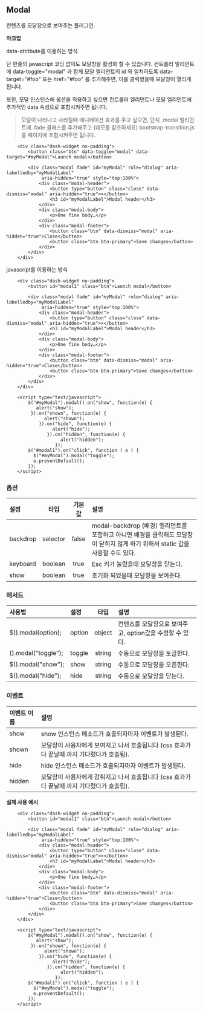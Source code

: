 <!--
layout: 'post'
section: 'Cornerstone Framework'
title: '모달'
outline: '모달'
date: '2012-11-16'
tagstr: 'widget'
order: '[4, 3, 5]'
thumbnail: '4.3.05.modal.png'
-->

## Modal
컨텐츠를 모달창으로 보여주는 플러그인.

__마크업__

data-attribute를 이용하는 방식

단 한줄의 javascript 코딩 없이도 모달창을 활성화 할 수 있습니다. 컨트롤러 엘리먼트에 data-toggle="modal" 과 함께 모달 엘리먼트의 id 와 일치하도록 data-target="#foo" 또는 href="#foo" 를 추가해주면, 이를 클릭했을때 모달창이 열리게 됩니다.

또한, 모달 인스턴스에 옵션을 적용하고 싶으면 컨트롤러 엘리먼트나 모달 엘리먼트에 추가적인 data 속성으로 포함시켜주면 됩니다.

> 모달이 나타나고 사라질때 에니메이션 효과를 주고 싶으면, 단지 .modal 엘리먼트에 .fade 클래스를 추가해주고 (데모를 참조하세요) bootstrap-transition.js 를 페이지에 포함시켜주면 됩니다.

``` cm
    <div class="dash-widget no-padding">
        <button class="btn" data-toggle="modal" data-target="#myModal">Launch modal</button>

        <div class="modal fade" id="myModal" role="dialog" aria-labelledby="myModalLabel"
             aria-hidden="true" style="top:100%">
            <div class="modal-header">
                <button type="button" class="close" data-dismiss="modal" aria-hidden="true">×</button>
                <h3 id="myModalLabel">Modal header</h3>
            </div>
            <div class="modal-body">
                <p>One fine body…</p>
            </div>
            <div class="modal-footer">
                <button class="btn" data-dismiss="modal" aria-hidden="true">Close</button>
                <button class="btn btn-primary">Save changes</button>
            </div>
        </div>
    </div>
```

javascript를 이용하는 방식

``` cm
    <div class="dash-widget no-padding">
        <button id="modal1" class="btn">Launch modal</button>

        <div class="modal fade" id="myModal" role="dialog" aria-labelledby="myModalLabel"
             aria-hidden="true" style="top:100%">
            <div class="modal-header">
                <button type="button" class="close" data-dismiss="modal" aria-hidden="true">×</button>
                <h3 id="myModalLabel">Modal header</h3>
            </div>
            <div class="modal-body">
                <p>One fine body…</p>
            </div>
            <div class="modal-footer">
                <button class="btn" data-dismiss="modal" aria-hidden="true">Close</button>
                <button class="btn btn-primary">Save changes</button>
            </div>
        </div>
    </div>

    <script type="text/javascript">
        $("#myModal").modal().on("show", function(e) {
           alert("show");
         }).on("shown", function(e) {
              alert("shown");
            }).on("hide", function(e) {
                 alert("hide");
               }).on("hidden", function(e) {
                    alert("hidden");
                  });
        $("#modal1").on("click", function ( e ) {
          $("#myModal").modal("toggle");
          e.preventDefault();
        });
    </script>
```

### 옵션
설정 | 타입 | 기본값 | 설명
:-- | :-: | :-: | :--
backdrop | selector | false | modal-backdrop (배경) 엘리먼트를 포함하고 아니면 배경을 클릭해도 모달창이 닫히지 않게 하기 위해서 static 값을 사용할 수도 있다.
keyboard | boolean | true | Esc 키가 눌렸을때 모달창을 닫는다.
show | boolean | true | 초기화 되었을때 모달창을 보여준다.

### 메서드

사용법 | 설정 | 타입 | 설명
:-- | :-- | :-: | :--
$().modal(option); | option | object | 컨텐츠를 모달창으로 보여주고, option값을 수정할 수 있다.
().modal("toggle"); | toggle | string | 수동으로 모달창을 토글한다.
$().modal("show"); | show | string | 수동으로 모달창을 오픈한다.
$().modal("hide"); | hide | string | 수동으로 모달창을 닫는다.

### 이벤트

이벤트 이름 | 설명
:-- | :--
show | show 인스턴스 메소드가 호출되자마자 이벤트가 발생된다.
shown | 모달창이 사용자에게 보여지고 나서 호출됩니다 (css 효과가 다 끝날때 까지 기다렸다가 호출됨).
hide | hide 인스턴스 메소드가 호출되자마자 이벤트가 발생된다.
hidden | 모달창이 사용자에게 감춰지고 나서 호출됩니다 (css 효과가 다 끝날때 까지 기다렸다가 호출됨).

__실제 사용 예시__

``` cm
    <div class="dash-widget no-padding">
        <button id="modal1" class="btn">Launch modal</button>

        <div class="modal fade" id="myModal" role="dialog" aria-labelledby="myModalLabel"
             aria-hidden="true" style="top:100%">
            <div class="modal-header">
                <button type="button" class="close" data-dismiss="modal" aria-hidden="true">×</button>
                <h3 id="myModalLabel">Modal header</h3>
            </div>
            <div class="modal-body">
                <p>One fine body…</p>
            </div>
            <div class="modal-footer">
                <button class="btn" data-dismiss="modal" aria-hidden="true">Close</button>
                <button class="btn btn-primary">Save changes</button>
            </div>
        </div>
    </div>

    <script type="text/javascript">
        $("#myModal").modal().on("show", function(e) {
           alert("show");
         }).on("shown", function(e) {
              alert("shown");
            }).on("hide", function(e) {
                 alert("hide");
               }).on("hidden", function(e) {
                    alert("hidden");
                  });
        $("#modal1").on("click", function ( e ) {
          $("#myModal").modal("toggle");
          e.preventDefault();
        });
    </script>
```

